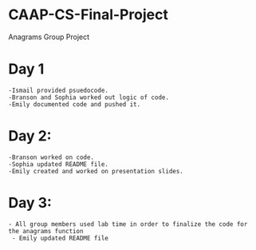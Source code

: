 # CAAP-CS-Final-Project
Anagrams Group Project

# Day 1 
    -Ismail provided psuedocode.
    -Branson and Sophia worked out logic of code.
    -Emily documented code and pushed it.
# Day 2:
    -Branson worked on code.
    -Sophia updated README file.
    -Emily created and worked on presentation slides.
# Day 3:
    - All group members used lab time in order to finalize the code for the anagrams function 
     - Emily updated README file
    
